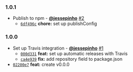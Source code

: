 ### 1.0.1

* Publish to npm - **[@jessepinho](https://github.com/jessepinho)** [#2](https://github.com/groupon/tiquette/pull/2)
  - [`6df496c`](https://github.com/groupon/tiquette/commit/6df496c6e544daa4f13b485739f55c1856aad111) **chore:** set up publishConfig


### 1.0.0

* Set up Travis integration - **[@jessepinho](https://github.com/jessepinho)** [#1](https://github.com/groupon/tiquette/pull/1)
  - [`000d331`](https://github.com/groupon/tiquette/commit/000d331036144b9648d9fce66ab71b06f33bba7c) **feat:** set up automatic releases with Travis
  - [`ca4e939`](https://github.com/groupon/tiquette/commit/ca4e939963addaba4519aa43f1b46c8e08cd9cfb) **fix:** add repository field to package.json
* [`02200e7`](https://github.com/groupon/tiquette/commit/02200e706ab5643a64a7a2b3b04d6b00332a8536) **feat:** create v0.0.0
